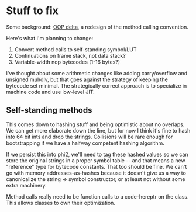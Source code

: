 # Stuff to fix
Some background: [OOP delta](oop-delta.md), a redesign of the method calling
convention.

Here's what I'm planning to change:

1. Convert method calls to self-standing symbol/LUT
2. Continuations on frame stack, not data stack?
3. Variable-width nop bytecodes (1-16 bytes?)

I've thought about some arithmetic changes like adding carry/overflow and
unsigned mul/div, but that goes against the strategy of keeping the bytecode set
minimal. The strategically correct approach is to specialize in machine code and
use low-level JIT.

## Self-standing methods
This comes down to hashing stuff and being optimistic about no overlaps. We can
get more elaborate down the line, but for now I think it's fine to hash into 64
bit ints and drop the strings. Collisions will be rare enough for bootstrapping
if we have a halfway competent hashing algorithm.

If we persist this into phi2, we'll need to tag these hashed values so we can
store the original strings in a proper symbol table -- and that means a new
"reference" type for bytecode constants. That too should be fine. We can't go
with memory addresses-as-hashes because it doesn't give us a way to canonicalize
the string -> symbol constructor, or at least not without some extra machinery.

Method calls really need to be function calls to a code-hereptr on the class.
This allows classes to own their optimization.

